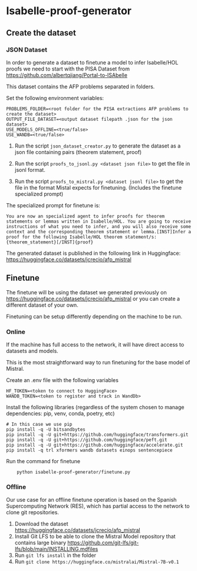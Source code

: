 # Isabelle-proof-generator

## Create the dataset

### JSON Dataset
In order to generate a dataset to finetune a model to infer Isabelle/HOL proofs we need to start with the PISA Dataset from https://github.com/albertqjiang/Portal-to-ISAbelle

This dataset contains the AFP problems separated in folders.

Set the following environment variables:
```
PROBLEMS_FOLDER=<root folder for the PISA extractions AFP problems to create the dataset>
OUTPUT_FILE_DATASET=<output dataset filepath .json for the json dataset>
USE_MODELS_OFFLINE=<true/false>
USE_WANDB=<true/false>
```

1. Run the script `json_dataset_creator.py` to generate the dataset as a json file containing pairs (theorem statement, proof)

2. Run the script `proofs_to_jsonl.py <dataset json file>` to get the file in jsonl format.

3. Run the script `proofs_to_mistral.py <dataset jsonl file>` to get the file in the format Mistal expects for finetuning. (Includes the finetune specialized prompt)

The specialized prompt for finetune is:
```
You are now an specialized agent to infer proofs for theorem statements or lemmas written in Isabelle/HOL. You are going to receive instructions of what you need to infer, and you will also receive some context and the corresponding theorem statement or lemma.[INST]Infer a proof for the following Isabelle/HOL theorem statement/s: {theorem_statement}[/INST]{proof}
```

The generated dataset is published in the following link in Huggingface: https://huggingface.co/datasets/jcrecio/afp_mistral

## Finetune

The finetune will be using the dataset we generated previously on https://huggingface.co/datasets/jcrecio/afp_mistral or you can create a different dataset of your own.

Finetuning can be setup differently depending on the machine to be run.

### Online

If the machine has full access to the network, it will have direct access to datasets and models.

This is the most straightforward way to run finetuning for the base model of Mistral.

Create an .env file with the following variables
```
HF_TOKEN=<token to connect to HuggingFace>
WANDB_TOKEN=<token to register and track in WandDb>
```
Install the following libraries (regardless of the system chosen to manage dependencies: pip, venv, conda, poetry, etc)
```
# In this case we use pip
pip install -q -U bitsandbytes
pip install -q -U git+https://github.com/huggingface/transformers.git
pip install -q -U git+https://github.com/huggingface/peft.git
pip install -q -U git+https://github.com/huggingface/accelerate.git
pip install -q trl xformers wandb datasets einops sentencepiece
```

Run the command for finetune
```
    python isabelle-proof-generator/finetune.py
```


### Offline

Our use case for an offline finetune operation is based on the Spanish Supercomputing Network (RES), which has partial access to the network to clone git repositories.

1. Download the dataset https://huggingface.co/datasets/jcrecio/afp_mistral
2. Install Git LFS to be able to clone the Mistral Model repository that contains large binary https://github.com/git-lfs/git-lfs/blob/main/INSTALLING.mdfiles
3. Run `git lfs install` in the folder
4. Run `git clone https://huggingface.co/mistralai/Mistral-7B-v0.1`

